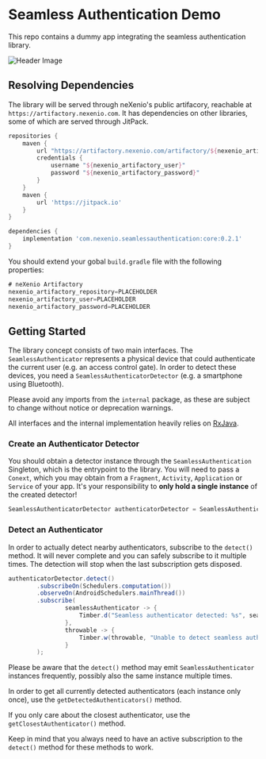 Seamless Authentication Demo
============================

This repo contains a dummy app integrating the seamless authentication library.

![Header Image](https://raw.githubusercontent.com/neXenio/Seamless-Authentication-Demo/master/media/header.jpg)

## Resolving Dependencies

The library will be served through neXenio's public artifacory, reachable at `https://artifactory.nexenio.com`. It has dependencies on other libraries, some of which are served through JitPack.

```gradle
repositories {
    maven {
        url "https://artifactory.nexenio.com/artifactory/${nexenio_artifactory_repository}/"
        credentials { 
            username "${nexenio_artifactory_user}" 
            password "${nexenio_artifactory_password}"
        }
    }
    maven {
        url 'https://jitpack.io'
    }
}

dependencies {
    implementation 'com.nexenio.seamlessauthentication:core:0.2.1'
}
```

You should extend your gobal `build.gradle` file with the following properties:

```gradle
# neXenio Artifactory
nexenio_artifactory_repository=PLACEHOLDER
nexenio_artifactory_user=PLACEHOLDER
nexenio_artifactory_password=PLACEHOLDER
```

## Getting Started

The library concept consists of two main interfaces. The `SeamlessAuthenticator` represents a physical device that could authenticate the current user (e.g. an access control gate). In order to detect these devices, you need a `SeamlessAuthenticatorDetector` (e.g. a smartphone using Bluetooth).

Please avoid any imports from the `internal` package, as these are subject to change without notice or deprecation warnings.

All interfaces and the internal implementation heavily relies on [RxJava](https://github.com/ReactiveX/RxJava).

### Create an Authenticator Detector

You should obtain a detector instance through the `SeamlessAuthentication` Singleton, which is the entrypoint to the library. You will need to pass a `Conext`, which you may obtain from a `Fragment`, `Activity`, `Application` or `Service` of your app. It's your responsibility to **only hold a single instance** of the created detector!

```java
SeamlessAuthenticatorDetector authenticatorDetector = SeamlessAuthentication.createDetector(this);
```

### Detect an Authenticator

In order to actually detect nearby authenticators, subscribe to the `detect()` method. It will never complete and you can safely subscribe to it multiple times. The detection will stop when the last subscription gets disposed.

```java
authenticatorDetector.detect()
        .subscribeOn(Schedulers.computation())
        .observeOn(AndroidSchedulers.mainThread())
        .subscribe(
                seamlessAuthenticator -> {
                    Timber.d("Seamless authenticator detected: %s", seamlessAuthenticator);
                },
                throwable -> {
                    Timber.w(throwable, "Unable to detect seamless authenticators");
                }
        );
```

Please be aware that the `detect()` method may emit `SeamlessAuthenticator` instances frequently, possibly also the same instance multiple times.

In order to get all currently detected authenticators (each instance only once), use the `getDetectedAuthenticators()` method.

If you only care about the closest authenticator, use the `getClosestAuthenticator()` method.

Keep in mind that you always need to have an active subscription to the `detect()` method for these methods to work.
